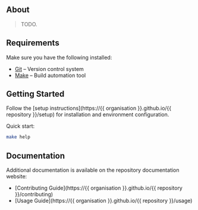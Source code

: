 ## About

> TODO.

## Requirements

Make sure you have the following installed:

- [Git](https://git-scm.com/downloads) – Version control system
- [Make](https://www.gnu.org/software/make/#download) – Build automation tool

## Getting Started

Follow the [setup instructions](https://{{ organisation }}.github.io/{{ repository }}/setup) for installation and environment configuration.

Quick start:

```bash
make help
```

## Documentation

Additional documentation is available on the repository documentation website:

- [Contributing Guide](https://{{ organisation }}.github.io/{{ repository }}/contributing)
- [Usage Guide](https://{{ organisation }}.github.io/{{ repository }}/usage)
